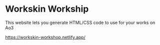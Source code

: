 # Workskin Workship
This website lets you generate HTML/CSS code to use for your works on Ao3

https://workskin-workshop.netlify.app/
